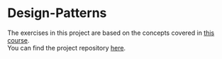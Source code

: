 # Design-Patterns

The exercises in this project are based on the concepts covered in [this course](https://www.udemy.com/course/designpatterns/).  
You can find the project repository [here](https://github.com/javaturk/DesignPatterns).  

